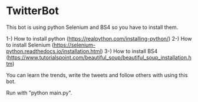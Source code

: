 # TwitterBot

This bot is using python Selenium and BS4 so you have to install them.

1-) How to install python (https://realpython.com/installing-python/)
2-) How to install Selenium (https://selenium-python.readthedocs.io/installation.html)
3-) How to install BS4 (https://www.tutorialspoint.com/beautiful_soup/beautiful_soup_installation.htm)

You can learn the trends, write the tweets and follow others with using this bot.

Run with "python main.py".
